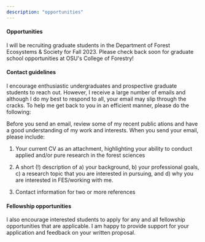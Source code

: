 ```yaml
---
description: "opportunities"
---
```


#### Opportunities

I will be recruiting graduate students in the Department of Forest Ecosystems & Society for Fall 2023. Please check back soon for graduate school opportunities at OSU's College of Forestry!


#### Contact guidelines

I encourage enthusiastic undergraduates and prospective graduate students to reach out. However, I receive a large number of emails and although I do my best to respond to all, your email may slip through the cracks. To help me get back to you in an efficient manner, please do the following:

Before you send an email, review some of my recent public ations and have a good understanding of my work and interests. When you send your email, please include:

1. Your current CV as an attachment, highlighting your ability to conduct applied and/or pure research in the forest sciences

2. A short (!) description of a) your background, b) your professional goals, c) a research topic that you are interested in pursuing, and d) why you are interested in FES/working with me.

3. Contact information for two or more references


#### Fellowship opportunities

I also encourage interested students to apply for any and all fellowship opportunities that are applicable. I am happy to provide support for your application and feedback on your written proposal.



